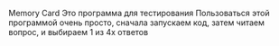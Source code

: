Memory Card
Это программа для тестирования
Пользоваться этой программой очень просто, сначала запускаем код, затем читаем вопрос, и выбираем 1 из 4х ответов
